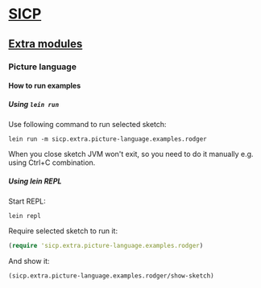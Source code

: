 # [SICP](https://github.com/justCxx/sicp)

## [Extra modules](../README.md)

### Picture language

#### How to run examples

##### Using `lein run`
Use following command to run selected sketch:

`lein run -m sicp.extra.picture-language.examples.rodger`

When you close sketch JVM won't exit, so you need to do it manually e.g. using Ctrl+C combination.

##### Using lein REPL

Start REPL:

```shell
lein repl
```

Require selected sketch to run it:

```clojure
(require 'sicp.extra.picture-language.examples.rodger)
```

And show it:

```clojure
(sicp.extra.picture-language.examples.rodger/show-sketch)
```
